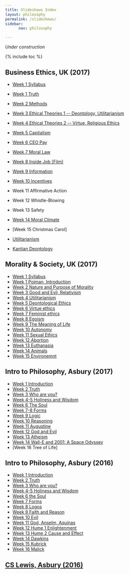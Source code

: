 ```yaml
---
title: Slideshows Index
layout: philosophy
permalink: /slideshows/
sidebar: 
      nav: philosophy

---
```


*Under construction*

{% include toc %}


## Business Ethics, UK (2017)

* [Week 1 Syllabus](/slideshows/business1syllabus)
* [Week 1 Truth](/slideshows/business1truth)
* [Week 2 Methods](http://www.keithbuhler.com/slideshows/business2methods)
* [Week 3 Ethical Theories 1 -- Deontology, Utilitarianism](/slideshows/business3theories1)
* [Week 4 Ethical Theories 2 -- Virtue, Religious Ethics](http://www.keithbuhler.com/slideshows/business4virtue)
* [Week 5 Capitalism](/slideshows/business5capitalism)
* [Week 6 CEO Pay](/slideshows/business6ceopay)
* [Week 7 Moral Law](/slideshows/business7morallaw)
* [Week 8 Inside Job (Film)](/slideshows/business8insidejob)
* [Week 9 Information](/slideshows/business9information)
* [Week 10 Incentives](/slideshows/business10incentives)
* Week 11 Affirmative Action
* Week 12 Whistle-Blowing
* Week 13 Safety
* [Week 14 Moral Climate](/slideshows/business14integrity)
* [Week 15 Christmas Carol]


* [Utilitarianism](/slideshows/business3util)
* [Kantian Deontology](http://www.keithbuhler.com/slideshows/business4kant)


## Morality & Society, UK (2017)

* [Week 1 Syllabus](/slideshows/ethics1syllabus)
* [Week 1 Pojman, Introduction](/slideshows/ethics1pojman)
* [Week 2 Nature and Purpose of Morality](http://www.keithbuhler.com/slideshows/ethics2morality)
* [Week 3 Good and Evil, Relativism](http://www.keithbuhler.com/slideshows/ethics3goodandevil)
* [Week 4 Utilitarianism](http://www.keithbuhler.com/slideshows/ethics4utilitarianism)
* [Week 5 Deontological Ethics](http://www.keithbuhler.com/slideshows/ethics5deontology)
* [Week 6 Virtue ethics](/slideshows/ethics6virtue)
* [Week 7 Feminist ethics](/slideshows/ethics7feminism)
* [Week 8 Egoism](/slideshows/ethics8egoism)
* [Week 9 The Meaning of Life](/slideshows/ethics9life)
* [Week 10 Autonomy](/slideshows/ethics10autonomy)
* [Week 11 Sexual Ethics](/slideshows/ethics11sexuality)
* [Week 12 Abortion](/slideshows/ethics12abortion)
* [Week 13 Euthanasia](/slideshows/ethics13euthanasia)
* [Week 14 Animals](/slideshows/ethics14animals)
* [Week 15 Environemnt](/slideshows/ethics15environment)

## Intro to Philosophy, Asbury (2017)

* [Week 1 Introduction](/slideshows/intro1syllabus)
* [Week 2 Truth](https://docs.google.com/presentation/d/15cMYBmq8hgJS_cycvzxK-jeG1WbGMB_nnfoCOKxp01Y/edit)
* [Week 3 Who are you?](https://docs.google.com/presentation/d/1gwwpPaNLDQBBUws_Q71VisxtAwOEGGD3-V-o6F9n_OE/edit)
* [Week 4-5 Holiness and Wisdom](https://docs.google.com/presentation/d/1VnRf3kNIHvuPd9RAOWrP3TVlKGR6AoxSc62kTo00Y0s/)
* [Week 6 The Soul](https://docs.google.com/presentation/d/1v8DnqgR0ka1ZXRheCGudtr8dwiVHsWPDDWttyRA-IEA/edit?usp=drive_web)
* [Week 7-8 Forms](https://docs.google.com/presentation/d/1n7xV3Kku4tNME5wfFetn-5q3ciqt6bwEGz3yCO9jdhc/edit?usp=drive_web)
* [Week 9 Logic](/slideshows/intro9logic)
* [Week 10 Reasoning](/slideshows/intro10reasoning)
* [Week 11 Augustine](/slideshows/intro11augustine)
* [Week 12 God and Evil](https://docs.google.com/presentation/d/1cbiG6MP_EJ-PXjxQlALRsfHAZYWX6zvUOR-s06UwWDk/edit)
* [Week 13 Atheism](/slideshows/intro13atheism)
* [Week 14 Wall-E and 2001: A Space Odyssey](http://www.keithbuhler.com/slideshows/intro15walle)
* [Week 16 Tree of Life]


## Intro to Philosophy, Asbury (2016)

* [Week 1 Introduction](https://drive.google.com/open?id=1eHONx_wurKNZP-bXe_uuHVLvO5hov8wXjc6iivl5qOs)
* [Week 2 Truth](https://docs.google.com/presentation/d/15cMYBmq8hgJS_cycvzxK-jeG1WbGMB_nnfoCOKxp01Y/edit)
* [Week 3 Who are you?](https://docs.google.com/presentation/d/1gwwpPaNLDQBBUws_Q71VisxtAwOEGGD3-V-o6F9n_OE/edit)
* [Week 4-5 Holiness and Wisdom](https://docs.google.com/presentation/d/1VnRf3kNIHvuPd9RAOWrP3TVlKGR6AoxSc62kTo00Y0s/)
* [Week 6 the Soul](https://docs.google.com/presentation/d/1v8DnqgR0ka1ZXRheCGudtr8dwiVHsWPDDWttyRA-IEA/edit?usp=drive_web)
* [Week 7 Forms](https://docs.google.com/presentation/d/1n7xV3Kku4tNME5wfFetn-5q3ciqt6bwEGz3yCO9jdhc/edit?usp=drive_web)
* [Week 8 Logos](https://docs.google.com/presentation/d/1Stth-veFK7UV9BKqpFTXaDL6lE17iAyPfV8bbExD6cw/edit?usp=drive_web)
* [Week 9 Faith and Reason](https://docs.google.com/presentation/d/19uda8A8CpEmdK_uL5hGVe8DfLvCswxodufSlFKKsjZ8/)
* [Week 10 Evil](https://docs.google.com/presentation/d/1CUVE28R1D6sJ83iKGvrsT4LOuAnNFD0nfR2Sc-jLJUk/)
* [Week 11 God, Anselm, Aquinas](https://docs.google.com/presentation/d/1aSTEQeEsapdRxa1EFWRBIuV3A3OftHRvqYFnHaO_Htg/)
* [Week 12 Hume 1 Enlightenment](https://docs.google.com/presentation/d/1erxWdo5D1rlgPoseW4yE33-zHk2X7WCuFI-roVv_W4A/edit)
* [Week 13 Hume 2 Cause and Effect](https://docs.google.com/presentation/d/1ILd04EoE-8OG7uYXwDgHrxSmp7Q-QQX7vLjw4kSqFNM/)
* [Week 14 Dawkins](https://docs.google.com/presentation/d/1KfLUJo2VhMpv13UZ1fNKjpbeKXqoe4fPDU5Trw7Yf9w/)
* [Week 15 Kubrick](https://docs.google.com/presentation/d/1hIzk8dfLircKW-9Yemd37OK4inNW3D-4-uov-Tj_qAQ/)
* [Week 16 Malick](https://docs.google.com/presentation/d/1nP-FNHKbIAWb59OAdWaH4TQmRVMoJs_yy3cqAJEgCZ0/)

## [CS Lewis, Asbury (2016)](/slideshows/single-cslewis)

